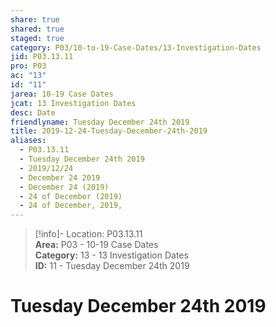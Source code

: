 ```yaml
---  
share: true  
shared: true  
staged: true  
category: P03/10-to-19-Case-Dates/13-Investigation-Dates  
jid: P03.13.11  
pro: P03  
ac: "13"  
id: "11"  
jarea: 10-19 Case Dates  
jcat: 13 Investigation Dates  
desc: Date  
friendlyname: Tuesday December 24th 2019  
title: 2019-12-24-Tuesday-December-24th-2019  
aliases:  
  - P03.13.11  
  - Tuesday December 24th 2019  
  - 2019/12/24  
  - December 24 2019  
  - December 24 (2019)  
  - 24 of December (2019)  
  - 24 of December, 2019,  
---  
```

  
>[!info]- Location: P03.13.11  
>**Area:** P03 - 10-19 Case Dates  
>**Category:** 13 - 13 Investigation Dates  
>**ID:** 11 - Tuesday December 24th 2019  
  
# Tuesday December 24th 2019  
